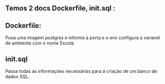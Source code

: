 ## Temos 2 docs Dockerfile, init.sql :

## Dockerfile:
Puxa uma imagem postgres e informa a porta e o env configura a variavel de ambiente com o nome Escola.

## init.sql

Passa todas as informações necessárias para a criação de um banco de dados SQL.
